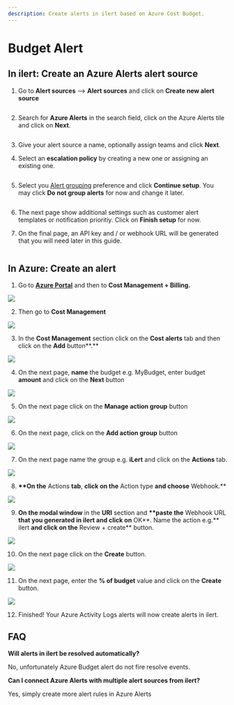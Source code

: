 ```yaml
---
description: Create alerts in ilert based on Azure Cost Budget.
---
```


# Budget Alert

## In ilert: Create an Azure Alerts alert source <a href="#in-ilert" id="in-ilert"></a>

1. Go to **Alert sources** --> **Alert sources** and click on **Create new alert source**

<figure><img src="../../../.gitbook/assets/Screenshot 2023-08-28 at 10.21.10.png" alt=""><figcaption></figcaption></figure>

2. Search for **Azure Alerts** in the search field, click on the Azure Alerts tile and click on **Next**.

<figure><img src="../../../.gitbook/assets/Screenshot 2023-08-28 at 10.24.23.png" alt=""><figcaption></figcaption></figure>

3. Give your alert source a name, optionally assign teams and click **Next**.
4.  Select an **escalation policy** by creating a new one or assigning an existing one.

    <figure><img src="../../../.gitbook/assets/Screenshot 2023-08-28 at 11.37.47.png" alt=""><figcaption></figcaption></figure>
5.  Select you [Alert grouping](../../../alerting/alert-sources.md#alert-grouping) preference and click **Continue setup**. You may click **Do not group alerts** for now and change it later.&#x20;

    <figure><img src="../../../.gitbook/assets/Screenshot 2023-08-28 at 11.38.24.png" alt=""><figcaption></figcaption></figure>
6. The next page show additional settings such as customer alert templates or notification prioritiy. Click on **Finish setup** for now.
7.  On the final page, an API key and / or webhook URL will be generated that you will need later in this guide.

    <figure><img src="../../../.gitbook/assets/Screenshot 2023-08-28 at 11.47.34 (1).png" alt=""><figcaption></figcaption></figure>

## In Azure: Create an alert <a href="#in-splunk" id="in-splunk"></a>

1. Go to [**Azure Portal**](https://portal.azure.com) and then to **Cost Management + Billing.**

![](<../../../.gitbook/assets/Home_-_Microsoft_Azure (6).png>)

2. Then go to **Cost Management**

![](../../../.gitbook/assets/Cost_Management___Billing_-_Microsoft_Azure.png)

3. In the **Cost Management** section click on the **Cost alerts** tab and then click on the **Add** button\*\*.\*\*

![](<../../../.gitbook/assets/Cost_Management__Nutzungsbasierte_Bezahlung_-_Microsoft_Azure (1).png>)

4. On the next page, **name** the budget e.g. MyBudget, enter budget **amount** and click on the **Next** button

![](<../../../.gitbook/assets/Cost_Management__Nutzungsbasierte_Bezahlung_-_Microsoft_Azure (2).png>)

5. On the next page click on the **Manage action group** button

![](../../../.gitbook/assets/Cost_Management__Nutzungsbasierte_Bezahlung_-_Microsoft_Azure.png)

6. On the next page, click on the **Add action group** button

![](../../../.gitbook/assets/Manage_actions_-_Microsoft_Azure.png)

7. On the next page name the group e.g. **iLert** and click on the **Actions** tab.

![](<../../../.gitbook/assets/Create_action_group_-_Microsoft_Azure (3).png>)

8. **\*\*On the** Actions **tab**, **click on the** Action type **and choose** Webhook.\*\*

![](<../../../.gitbook/assets/Create_action_group_-_Microsoft_Azure (5).png>)

9. **On the modal window** in the **URI** section and **\*\*paste the** Webhook URL **that you generated in ilert and click on** OK\*\*. Name the action e.g.\*\* ilert **and click on the** Review + create\*\* button.

![](<../../../.gitbook/assets/Webhook_-_Microsoft_Azure (1).png>)

10. On the next page click on the **Create** button.

![](<../../../.gitbook/assets/Create_action_group_-_Microsoft_Azure (1).png>)

11. On the next page, enter the **% of budget** value and click on the **Create** button.

![](<../../../.gitbook/assets/Cost_Management__Nutzungsbasierte_Bezahlung_-_Microsoft_Azure (3).png>)

12. Finished! Your Azure Activity Logs alerts will now create alerts in ilert.

## FAQ <a href="#faq" id="faq"></a>

**Will alerts in ilert be resolved automatically?**

No, unfortunately Azure Budget alert do not fire resolve events.

**Can I connect Azure Alerts with multiple alert sources from ilert?**

Yes, simply create more alert rules in Azure Alerts
